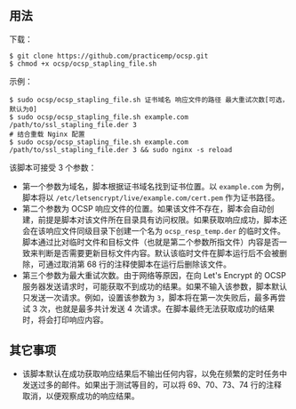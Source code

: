 ## 用法

下载：

```shell
$ git clone https://github.com/practicemp/ocsp.git
$ chmod +x ocsp/ocsp_stapling_file.sh
```

示例：

```shell
$ sudo ocsp/ocsp_stapling_file.sh 证书域名 响应文件的路径 最大重试次数[可选，默认为0]
$ sudo ocsp/ocsp_stapling_file.sh example.com /path/to/ssl_stapling_file.der 3
# 结合重载 Nginx 配置
$ sudo ocsp/ocsp_stapling_file.sh example.com /path/to/ssl_stapling_file.der 3 && sudo nginx -s reload
```

该脚本可接受 3 个参数：

* 第一个参数为域名，脚本根据证书域名找到证书位置。以 `example.com` 为例，脚本将以 `/etc/letsencrypt/live/example.com/cert.pem` 作为证书路径。
* 第二个参数为 OCSP 响应文件的位置。如果该文件不存在，脚本会自动创建，前提是脚本对该文件所在目录具有访问权限。如果获取响应成功，脚本还会在该响应文件同级目录下创建一个名为 `ocsp_resp_temp.der` 的临时文件。脚本通过比对临时文件和目标文件（也就是第二个参数所指文件）内容是否一致来判断是否需要更新目标文件内容。默认该临时文件在脚本运行后不会被删除，可通过取消第 68 行的注释使脚本在运行后删除该文件。
* 第三个参数为最大重试次数。由于网络等原因，在向 Let's Encrypt 的 OCSP 服务器发送请求时，可能获取不到成功的结果。如果不输入该参数，脚本默认只发送一次请求。例如，设置该参数为 `3`，脚本将在第一次失败后，最多再尝试 3 次，也就是最多共计发送 4 次请求。在脚本最终无法获取成功的结果时，将会打印响应内容。

## 其它事项

* 该脚本默认在成功获取响应结果后不输出任何内容，以免在频繁的定时任务中发送过多的邮件。如果出于测试等目的，可以将 69、70、73、74 行的注释取消，以便观察成功的响应结果。
